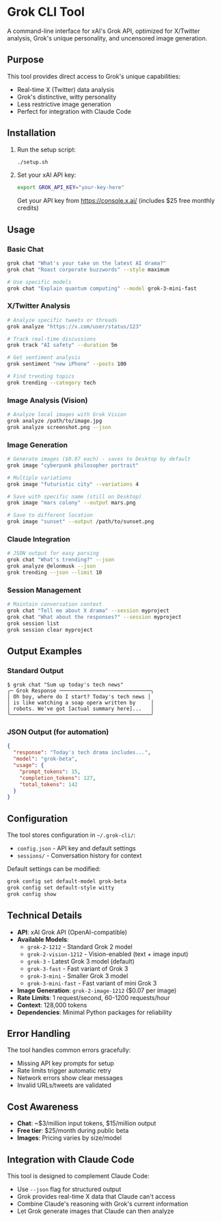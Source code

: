 # Grok CLI Tool

A command-line interface for xAI's Grok API, optimized for X/Twitter analysis, Grok's unique personality, and uncensored image generation.

## Purpose

This tool provides direct access to Grok's unique capabilities:
- Real-time X (Twitter) data analysis
- Grok's distinctive, witty personality
- Less restrictive image generation
- Perfect for integration with Claude Code

## Installation

1. Run the setup script:
   ```bash
   ./setup.sh
   ```

2. Set your xAI API key:
   ```bash
   export GROK_API_KEY="your-key-here"
   ```
   
   Get your API key from https://console.x.ai/ (includes $25 free monthly credits)

## Usage

### Basic Chat
```bash
grok chat "What's your take on the latest AI drama?"
grok chat "Roast corporate buzzwords" --style maximum

# Use specific models
grok chat "Explain quantum computing" --model grok-3-mini-fast
```

### X/Twitter Analysis
```bash
# Analyze specific tweets or threads
grok analyze "https://x.com/user/status/123"

# Track real-time discussions
grok track "AI safety" --duration 5m

# Get sentiment analysis
grok sentiment "new iPhone" --posts 100

# Find trending topics
grok trending --category tech
```

### Image Analysis (Vision)
```bash
# Analyze local images with Grok Vision
grok analyze /path/to/image.jpg
grok analyze screenshot.png --json
```

### Image Generation
```bash
# Generate images ($0.07 each) - saves to Desktop by default
grok image "cyberpunk philosopher portrait"

# Multiple variations
grok image "futuristic city" --variations 4

# Save with specific name (still on Desktop)
grok image "mars colony" --output mars.png

# Save to different location
grok image "sunset" --output /path/to/sunset.png
```

### Claude Integration
```bash
# JSON output for easy parsing
grok chat "What's trending?" --json
grok analyze @elonmusk --json
grok trending --json --limit 10
```

### Session Management
```bash
# Maintain conversation context
grok chat "Tell me about X drama" --session myproject
grok chat "What about the responses?" --session myproject
grok session list
grok session clear myproject
```

## Output Examples

### Standard Output
```
$ grok chat "Sum up today's tech news"
╭─ Grok Response ──────────────────────────────╮
│ Oh boy, where do I start? Today's tech news │
│ is like watching a soap opera written by     │
│ robots. We've got [actual summary here]...   │
╰──────────────────────────────────────────────╯
```

### JSON Output (for automation)
```json
{
  "response": "Today's tech drama includes...",
  "model": "grok-beta",
  "usage": {
    "prompt_tokens": 15,
    "completion_tokens": 127,
    "total_tokens": 142
  }
}
```

## Configuration

The tool stores configuration in `~/.grok-cli/`:
- `config.json` - API key and default settings
- `sessions/` - Conversation history for context

Default settings can be modified:
```bash
grok config set default-model grok-beta
grok config set default-style witty
grok config show
```

## Technical Details

- **API**: xAI Grok API (OpenAI-compatible)
- **Available Models**:
  - `grok-2-1212` - Standard Grok 2 model
  - `grok-2-vision-1212` - Vision-enabled (text + image input)
  - `grok-3` - Latest Grok 3 model (default)
  - `grok-3-fast` - Fast variant of Grok 3
  - `grok-3-mini` - Smaller Grok 3 model
  - `grok-3-mini-fast` - Fast variant of mini Grok 3
- **Image Generation**: `grok-2-image-1212` ($0.07 per image)
- **Rate Limits**: 1 request/second, 60-1200 requests/hour
- **Context**: 128,000 tokens
- **Dependencies**: Minimal Python packages for reliability

## Error Handling

The tool handles common errors gracefully:
- Missing API key prompts for setup
- Rate limits trigger automatic retry
- Network errors show clear messages
- Invalid URLs/tweets are validated

## Cost Awareness

- **Chat**: ~$3/million input tokens, $15/million output
- **Free tier**: $25/month during public beta
- **Images**: Pricing varies by size/model

## Integration with Claude Code

This tool is designed to complement Claude Code:
- Use `--json` flag for structured output
- Grok provides real-time X data that Claude can't access
- Combine Claude's reasoning with Grok's current information
- Let Grok generate images that Claude can then analyze